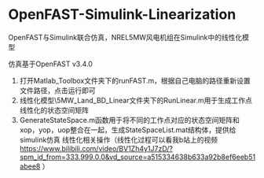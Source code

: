 # OpenFAST-Simulink-Linearization
OpenFAST与Simulink联合仿真，NREL5MW风电机组在Simulink中的线性化模型

仿真基于OpenFAST v3.4.0
1. 打开Matlab_Toolbox文件夹下的runFAST.m，根据自己电脑的路径重新设置文件路径，点击运行即可
2. 线性化模型\5MW_Land_BD_Linear文件夹下的RunLinear.m用于生成工作点线性化的状态空间矩阵
3. GenerateStateSpace.m函数用于将不同的工作点对应的状态空间矩阵和xop，yop，uop整合在一起，生成StateSpaceList.mat结构体，提供给simulink仿真
线性化相关操作（线性化过程可以看我b站上的视频 https://www.bilibili.com/video/BV1Zh4y1J7zD/?spm_id_from=333.999.0.0&vd_source=a515334638b633a92b8ef6eeb51abee8 ）
